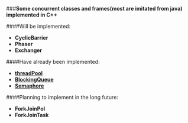 ###**Some concurrent classes and frames(most are imitated from java) implemented in C++**

####Will be implemented:
* **CyclicBarrier**
* **Phaser**
* **Exchanger**

####Have already been implemented:
* **[threadPool](https://github.com/choleraehyq/my_threadtool/tree/master/src/threadPool)**
* **[BlockingQueue](https://github.com/choleraehyq/my_threadtool/tree/master/src/BlockingQueue)**
* **[Semaphore](https://github.com/choleraehyq/my_threadtool/tree/master/src/Semaphore)**

####Planning to implement in the long future:
* **ForkJoinPol**
* **ForkJoinTask**
